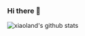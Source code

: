 ### Hi there 👋

![xiaoland's github stats](https://github-readme-stats.vercel.app/api?username=xiaoland&theme=tokyonight&show_icons=true)

<!-- Thanks for https://github.com/anuraghazra/github-readme-stats -->
<!--
**xiaoland/xiaoland** is a ✨ _special_ ✨ repository because its `README.md` (this file) appears on your GitHub profile.

Here are some ideas to get you started:

- 🔭 I’m currently working on ...
- 🌱 I’m currently learning ...
- 👯 I’m looking to collaborate on ...
- 🤔 I’m looking for help with ...
- 💬 Ask me about ...
- 📫 How to reach me: ...
- 😄 Pronouns: ...
- ⚡ Fun fact: ...
-->
